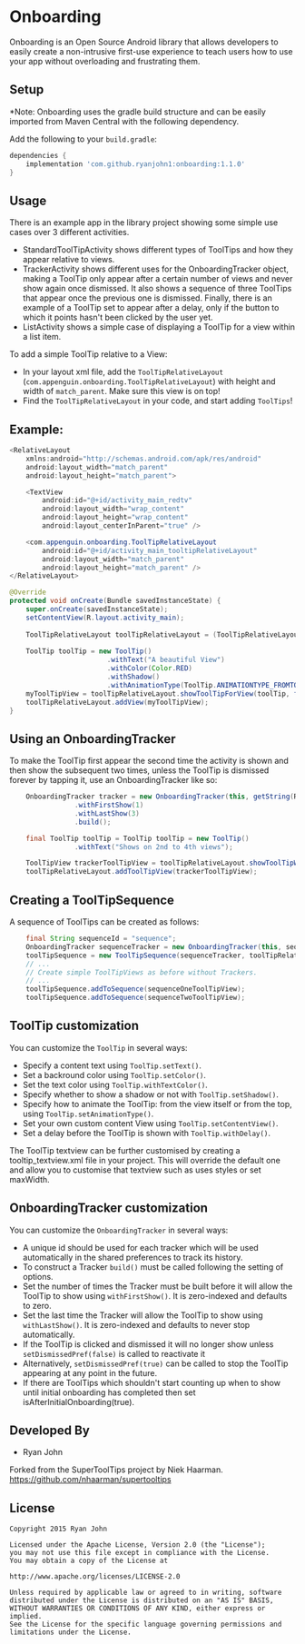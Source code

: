 Onboarding
===========

Onboarding is an Open Source Android library that allows developers to easily create a non-intrusive
first-use experience to teach users how to use your app without overloading and frustrating them.

Setup
-----
*Note: Onboarding uses the gradle build structure and can be easily imported from Maven Central
with the following dependency.

Add the following to your `build.gradle`:


```groovy
dependencies {
    implementation 'com.github.ryanjohn1:onboarding:1.1.0'
}

```
Usage
-----

There is an example app in the library project showing some simple use cases over 3 different activities.
* StandardToolTipActivity shows different types of ToolTips and how they appear relative to views.
* TrackerActivity shows different uses for the OnboardingTracker object, making a ToolTip only appear
after a certain number of views and never show again once dismissed. It also shows a sequence of three
ToolTips that appear once the previous one is dismissed. Finally, there is an example of a ToolTip set
to appear after a delay, only if the button to which it points hasn't been clicked by the user yet.
* ListActivity shows a simple case of displaying a ToolTip for a view within a list item.


To add a simple ToolTip relative to a View:
* In your layout xml file, add the `ToolTipRelativeLayout` (`com.appenguin.onboarding.ToolTipRelativeLayout`) with height and width of `match_parent`. Make sure this view is on top!
* Find the `ToolTipRelativeLayout` in your code, and start adding `ToolTips`!

Example:
-----
```java
<RelativeLayout
	xmlns:android="http://schemas.android.com/apk/res/android"
	android:layout_width="match_parent"
	android:layout_height="match_parent">

	<TextView
	    android:id="@+id/activity_main_redtv"
	    android:layout_width="wrap_content"
	    android:layout_height="wrap_content"
	    android:layout_centerInParent="true" />

	<com.appenguin.onboarding.ToolTipRelativeLayout
		android:id="@+id/activity_main_tooltipRelativeLayout"
		android:layout_width="match_parent"
		android:layout_height="match_parent" />
</RelativeLayout>

@Override
protected void onCreate(Bundle savedInstanceState) {
	super.onCreate(savedInstanceState);
	setContentView(R.layout.activity_main);
	
	ToolTipRelativeLayout toolTipRelativeLayout = (ToolTipRelativeLayout) findViewById(R.id.activity_main_tooltipRelativeLayout);
		
	ToolTip toolTip = new ToolTip()
	                    .withText("A beautiful View")
	                    .withColor(Color.RED)
	                    .withShadow()
						.withAnimationType(ToolTip.ANIMATIONTYPE_FROMTOP);
	myToolTipView = toolTipRelativeLayout.showToolTipForView(toolTip, findViewById(R.id.activity_main_redtv));
	toolTipRelativeLayout.addView(myToolTipView);
}
```
	


Using an OnboardingTracker
-----

To make the ToolTip first appear the second time the activity is shown and then show the subsequent
two times, unless the ToolTip is dismissed forever by tapping it, use an OnboardingTracker like so:

```java
    OnboardingTracker tracker = new OnboardingTracker(this, getString(R.string.tracker_first_button))
                .withFirstShow(1)
                .withLastShow(3)
                .build();

    final ToolTip toolTip = ToolTip toolTip = new ToolTip()
                .withText("Shows on 2nd to 4th views");

    ToolTipView trackerToolTipView = toolTipRelativeLayout.showToolTipWithTracker(toolTip, findViewById(R.id.activity_main_orangetv), tracker);
    toolTipRelativeLayout.addToolTipView(trackerToolTipView);
```

Creating a ToolTipSequence
-----

A sequence of ToolTips can be created as follows:

```java
    final String sequenceId = "sequence";
    OnboardingTracker sequenceTracker = new OnboardingTracker(this, sequenceId).build();
    toolTipSequence = new ToolTipSequence(sequenceTracker, toolTipRelativeLayout);
    // ...
    // Create simple ToolTipViews as before without Trackers.
    // ...
    toolTipSequence.addToSequence(sequenceOneToolTipView);
    toolTipSequence.addToSequence(sequenceTwoToolTipView);
```

ToolTip customization
-----
You can customize the `ToolTip` in several ways:

* Specify a content text using `ToolTip.setText()`.
* Set a backround color using `ToolTip.setColor()`.
* Set the text color using `ToolTip.withTextColor()`.
* Specify whether to show a shadow or not with `ToolTip.setShadow()`.
* Specify how to animate the ToolTip: from the view itself or from the top, using `ToolTip.setAnimationType()`.
* Set your own custom content View using `ToolTip.setContentView()`.
* Set a delay before the ToolTip is shown with `ToolTip.withDelay()`.

The ToolTip textview can be further customised by creating a tooltip_textview.xml file in your project.
This will override the default one and allow you to customise that textview such as uses styles or set maxWidth.


OnboardingTracker customization
-----
You can customize the `OnboardingTracker` in several ways:

* A unique id should be used for each tracker which will be used automatically in the shared preferences to track
its history.
* To construct a Tracker `build()` must be called following the setting of options.
* Set the number of times the Tracker must be built before it will allow the ToolTip to show using
 `withFirstShow()`. It is zero-indexed and defaults to zero.
* Set the last time the Tracker will allow the ToolTip to show using `withLastShow()`.
It is zero-indexed and defaults to never stop automatically.
* If the ToolTip is clicked and dismissed it will no longer show unless `setDismissedPref(false)`
is called to reactivate it
* Alternatively, `setDismissedPref(true)` can be called to stop the ToolTip appearing at any point in the future.
* If there are ToolTips which shouldn't start counting up when to show until initial onboarding has completed
then set isAfterInitialOnboarding(true).

Developed By
-----
* Ryan John

Forked from the SuperToolTips project by Niek Haarman.
https://github.com/nhaarman/supertooltips

License
-----

	Copyright 2015 Ryan John

	Licensed under the Apache License, Version 2.0 (the "License");
	you may not use this file except in compliance with the License.
	You may obtain a copy of the License at

	http://www.apache.org/licenses/LICENSE-2.0

	Unless required by applicable law or agreed to in writing, software
	distributed under the License is distributed on an "AS IS" BASIS,
	WITHOUT WARRANTIES OR CONDITIONS OF ANY KIND, either express or implied.
	See the License for the specific language governing permissions and
	limitations under the License.
